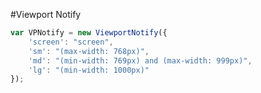 #Viewport Notify


```javascript
var VPNotify = new ViewportNotify({
	'screen': "screen",
	'sm': "(max-width: 768px)",
	'md': "(min-width: 769px) and (max-width: 999px)",
	'lg': "(min-width: 1000px)"
});
```
